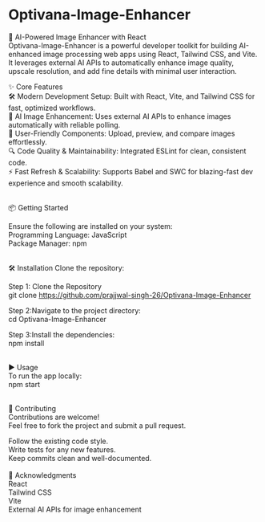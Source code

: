 <h1> Optivana-Image-Enhancer</h1>

📸 AI-Powered Image Enhancer with React <br>
Optivana-Image-Enhancer is a powerful developer toolkit for building AI-enhanced image processing web apps using React, Tailwind CSS, and Vite. It leverages external AI APIs to automatically enhance image quality, upscale resolution, and add fine details with minimal user interaction.


✨ Core Features <br>
🛠 Modern Development Setup: Built with React, Vite, and Tailwind CSS for fast, optimized workflows.<br>
🚀 AI Image Enhancement: Uses external AI APIs to enhance images automatically with reliable polling.<br>
🎨 User-Friendly Components: Upload, preview, and compare images effortlessly.<br>
🔍 Code Quality & Maintainability: Integrated ESLint for clean, consistent code.<br>
⚡ Fast Refresh & Scalability: Supports Babel and SWC for blazing-fast dev experience and smooth scalability.<br>

<br>
📦 Getting Started<br>

Ensure the following are installed on your system:<br>
Programming Language: JavaScript<br>
Package Manager: npm
<br>
<br>

🛠 Installation
Clone the repository:

Step 1: Clone the Repository<br>
git clone https://github.com/prajjwal-singh-26/Optivana-Image-Enhancer <br>

Step 2:Navigate to the project directory:<br>
cd Optivana-Image-Enhancer

Step 3:Install the dependencies:<br>
npm install

<br>
▶️ Usage<br>
To run the app locally:<br>
npm start<br>
<br>

🤝 Contributing<br>
Contributions are welcome!<br>
Feel free to fork the project and submit a pull request.<br>

Follow the existing code style.
<br>
Write tests for any new features.
<br>
Keep commits clean and well-documented.
<br>
<br>
🙏 Acknowledgments<br>
React<br>
Tailwind CSS<br>
Vite<br>
External AI APIs for image enhancement

